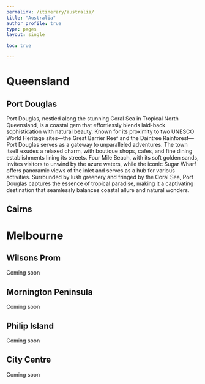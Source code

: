 ```yaml
---
permalink: /itinerary/australia/
title: "Australia"
author_profile: true
type: pages
layout: single

toc: true

---
```


# Queensland

## Port Douglas

Port Douglas, nestled along the stunning Coral Sea in Tropical North Queensland, is a coastal gem that effortlessly blends laid-back sophistication with natural beauty. Known for its proximity to two UNESCO World Heritage sites—the Great Barrier Reef and the Daintree Rainforest—Port Douglas serves as a gateway to unparalleled adventures. The town itself exudes a relaxed charm, with boutique shops, cafes, and fine dining establishments lining its streets. Four Mile Beach, with its soft golden sands, invites visitors to unwind by the azure waters, while the iconic Sugar Wharf offers panoramic views of the inlet and serves as a hub for various activities. Surrounded by lush greenery and fringed by the Coral Sea, Port Douglas captures the essence of tropical paradise, making it a captivating destination that seamlessly balances coastal allure and natural wonders.

## Cairns

# Melbourne
## Wilsons Prom

Coming soon

## Mornington Peninsula

Coming soon

## Philip Island

Coming soon

## City Centre

Coming soon



  






